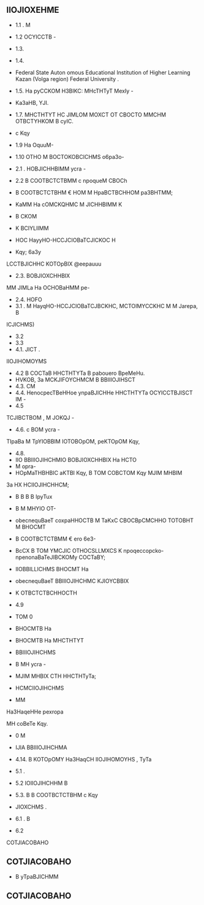 <!-- image -->

<!-- image -->

## IIOJIOXEHME

- 1.1 . M
- 1.2 OCYICCTB -
- 1.3.
- 1.4.
- Federal State Auton omous Educational Institution of Higher Learning Kazan (Volga region) Federal University .
- 1.5. Ha pyCCKOM H3BIKC: MHcTHTyT MexIy -
- Ka3aHB, YJI.
- 1.7. MHCTHTYT HC JIMLOM MOXCT OT CBOCTO MMCHM OTBCTYHKOM B cyIC.
- c Kqy
- 1.9 Ha   OquuM-
- 1.10 OTHO M BOCTOKOBCICHMS o6pa3o-
- 2.1 . HOBJICHHBIMM ycra -

- 2.2 B COOTBCTCTBMM c npoqueM CBOCh
- B COOTBCTCTBHM € HOM M HpaBCTBCHHOM pa3BHTMM;
- KaMM Ha cOMCKQHMC M JICHHBIMM K
- B CKOM
- K BCIYLIIMM
- HOC HayyHO-HCCJCIOBaTCJICKOC H
- Kqy; 6a3y

LCCTBJICHHC   KOTOpBIX @eepauuu

- 2.3. BOBJIOXCHHBIX

MM JIMLa  Ha OCHOBaHMM pe-

- 2.4. HOFO
- 3.1 . M HayqHO-HCCJCIOBaTCJBCKHC, MCTOIMYCCKHC M M Jarepa, B

ICJICHMS)

- 3.2
- 3.3
- 4.1. JICT .

IIOJIHOMOYMS

- 4.2 B COCTaB HHCTHTYTa B pabouero BpeMeHu.
- HVKOB, 3a MCKJIFOYCHMCM B BBIIIOJIHSCT
- 4.3. CM
- 4.4. HenocpecTBeHHoe ynpaBJICHHe HHCTHTYTa OCYICCTBJISCT IM -
- 4.5

TCJIBCTBOM , M JOKQJ -

- 4.6. c BOM ycra -

TIpaBa M TpYIOBBIM IOTOBOpOM, peKTOpOM Kqy,

- 4.8.
- IIO   BBIIIOJIHCHMIO BOBJIOXCHHBIX Ha HCTO
- M opra-
- HOpMaTHBHBIC aKTBI Kqy, B TOM COBCTOM Kqy MJIM MHBIM

3a HX HCIIOJIHCHHCM;

- B B B B IpyTux
- B M MHYIO OT-
- obecnequBaeT   coxpaHHOCTB M TaKxC CBOCBpCMCHHO TOTOBHT M BHOCMT
- B COOTBCTCTBMM € ero 6e3-
- BcCX B TOM YMCJIC OTHOCSLLMXCS K npoqeccopcko-npenonaBaTeJIBCKOMy COCTaBY;
- IIOBBILLICHMS BHOCMT Ha
- obecnequBaeT BBIIIOJIHCHMC KJIOYCBBIX
- K OTBCTCTBCHHOCTH
- 4.9
- TOM 0
- BHOCMTB Ha
- BHOCMTB Ha   MHCTHTYT
- BBIIIOJIHCHMS
- B MH ycra -

- MJIM MHBIX CTH HHCTHTyTa;
- HCMCIIOJIHCHMS
- MM

Ha3HaqeHHe pexropa

MH coBeTe Kqy.

- 0 M
- IJIA   BBIIIOJIHCHMA

- 4.14. B KOTOpOMY Ha3HaqCH IIOJIHOMOYHS , TyTa
- 5.1 .
- 5.2 IOIIOJIHCHHM B
- 5.3. B B COOTBCTCTBHM c Kqy
- JIOXCHMS .
- 6.1 . B
- 6.2

COTJIACOBAHO

<!-- image -->

## COTJIACOBAHO

<!-- image -->

- B yTpaBJICHMM

## COTJIACOBAHO

<!-- image -->